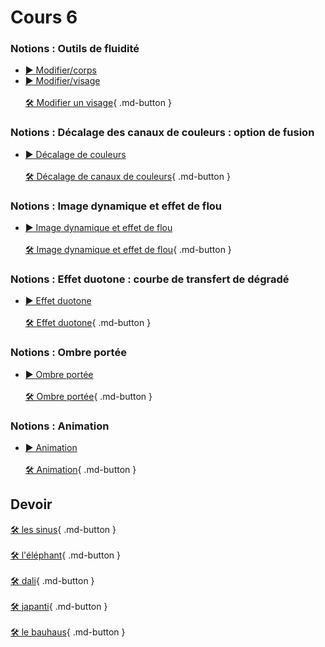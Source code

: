 # Cours 6


### Notions : Outils de fluidité
* [▶️ Modifier/corps](https://cmontmorency365-my.sharepoint.com/:v:/g/personal/flpilote_cmontmorency_qc_ca/EfmL5aZ-UGtDpPr8aEZY3QABKlJMRD7Fp7o-eDjYK4aBGg?nav=eyJyZWZlcnJhbEluZm8iOnsicmVmZXJyYWxBcHAiOiJPbmVEcml2ZUZvckJ1c2luZXNzIiwicmVmZXJyYWxBcHBQbGF0Zm9ybSI6IldlYiIsInJlZmVycmFsTW9kZSI6InZpZXciLCJyZWZlcnJhbFZpZXciOiJNeUZpbGVzTGlua0NvcHkifX0&e=8VZUx4)   <br>   
*  [▶️ Modifier/visage](https://cmontmorency365-my.sharepoint.com/:v:/g/personal/flpilote_cmontmorency_qc_ca/EWHPl4gHk2hHoqPuG_ZTGLABK4fG6eCCHq8EhPfy_MFfvA?nav=eyJyZWZlcnJhbEluZm8iOnsicmVmZXJyYWxBcHAiOiJPbmVEcml2ZUZvckJ1c2luZXNzIiwicmVmZXJyYWxBcHBQbGF0Zm9ybSI6IldlYiIsInJlZmVycmFsTW9kZSI6InZpZXciLCJyZWZlcnJhbFZpZXciOiJNeUZpbGVzTGlua0NvcHkifX0&e=dfOGDD)   <br>   
  [🛠️ Modifier un visage](./exercices_photoshop/17_fluidite.md){ .md-button }  <br>        


### Notions : Décalage des canaux de couleurs : option de fusion
*  [▶️ Décalage de couleurs](https://cmontmorency365-my.sharepoint.com/:v:/g/personal/flpilote_cmontmorency_qc_ca/EU9puFR9Mx9Ok00iZupYKmQBL3kxm21EVk120mzQcGcT-A?nav=eyJyZWZlcnJhbEluZm8iOnsicmVmZXJyYWxBcHAiOiJPbmVEcml2ZUZvckJ1c2luZXNzIiwicmVmZXJyYWxBcHBQbGF0Zm9ybSI6IldlYiIsInJlZmVycmFsTW9kZSI6InZpZXciLCJyZWZlcnJhbFZpZXciOiJNeUZpbGVzTGlua0NvcHkifX0&e=Qb8nX0)    <br>   
  [🛠️ Décalage de canaux de couleurs](./exercices_photoshop/17_decalage_couleurs.md){ .md-button }  <br>   

### Notions : Image dynamique et effet de flou
*  [▶️ Image dynamique et effet de flou](https://cmontmorency365-my.sharepoint.com/:v:/g/personal/flpilote_cmontmorency_qc_ca/EfoolI1ojjpMiQpBfW8zdJABeeDo3OAkHKMngG-QWcaXcA?nav=eyJyZWZlcnJhbEluZm8iOnsicmVmZXJyYWxBcHAiOiJPbmVEcml2ZUZvckJ1c2luZXNzIiwicmVmZXJyYWxBcHBQbGF0Zm9ybSI6IldlYiIsInJlZmVycmFsTW9kZSI6InZpZXciLCJyZWZlcnJhbFZpZXciOiJNeUZpbGVzTGlua0NvcHkifX0&e=VsaI6K)   <br>   
  [🛠️ Image dynamique et effet de flou](./exercices_photoshop/17_filtre_flou.md){ .md-button }  <br>  

### Notions : Effet duotone : courbe de transfert de dégradé

*  [▶️ Effet duotone](https://cmontmorency365-my.sharepoint.com/:v:/g/personal/flpilote_cmontmorency_qc_ca/ESjs1Gic-T5AhWknoADFsGsBwjWSylWoyII0fFNbOAdX9w?nav=eyJyZWZlcnJhbEluZm8iOnsicmVmZXJyYWxBcHAiOiJPbmVEcml2ZUZvckJ1c2luZXNzIiwicmVmZXJyYWxBcHBQbGF0Zm9ybSI6IldlYiIsInJlZmVycmFsTW9kZSI6InZpZXciLCJyZWZlcnJhbFZpZXciOiJNeUZpbGVzTGlua0NvcHkifX0&e=aaErpf
)   <br>   
  [🛠️ Effet duotone](./exercices_photoshop/17_duotone.md){ .md-button }  <br>  


### Notions : Ombre portée
*  [▶️ Ombre portée](https://cmontmorency365-my.sharepoint.com/:v:/g/personal/flpilote_cmontmorency_qc_ca/EVfPGz2cag1LvgxN1gCMr3gBiKFb4UdcWI4HJl-vB2T9mg?nav=eyJyZWZlcnJhbEluZm8iOnsicmVmZXJyYWxBcHAiOiJPbmVEcml2ZUZvckJ1c2luZXNzIiwicmVmZXJyYWxBcHBQbGF0Zm9ybSI6IldlYiIsInJlZmVycmFsTW9kZSI6InZpZXciLCJyZWZlcnJhbFZpZXciOiJNeUZpbGVzTGlua0NvcHkifX0&e=poTcuL
)   <br>   
  [🛠️ Ombre portée](./exercices_photoshop/17_3d_ombre.md){ .md-button }  <br>  


### Notions : Animation
*  [▶️ Animation](https://cmontmorency365-my.sharepoint.com/:v:/g/personal/flpilote_cmontmorency_qc_ca/EX3yLB0keWpGo4crMYC7iAsBOyB-yeutvLAAA_ovHFllqQ?nav=eyJyZWZlcnJhbEluZm8iOnsicmVmZXJyYWxBcHAiOiJPbmVEcml2ZUZvckJ1c2luZXNzIiwicmVmZXJyYWxBcHBQbGF0Zm9ybSI6IldlYiIsInJlZmVycmFsTW9kZSI6InZpZXciLCJyZWZlcnJhbFZpZXciOiJNeUZpbGVzTGlua0NvcHkifX0&e=3oXPB3
)   <br>   
  [🛠️ Animation](./exercices_photoshop/18_animation.md){ .md-button }  <br>   


## Devoir

 [🛠️ les sinus](./devoirs_photoshop/vecteur_sinus.md){ .md-button }   <br>     
 [🛠️ l'éléphant](./devoirs_photoshop/vecteur_elephant.md){ .md-button }   <br>  
 [🛠️ dali](./devoirs_photoshop/vecteur_dali.md){ .md-button }   <br>   
 [🛠️ japanti](./devoirs_photoshop/vecteur_japanti.md){ .md-button }   <br>   
 [🛠️ le bauhaus](./devoirs_photoshop/vecteur_bauhaus.md){ .md-button }   <br>   




